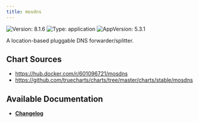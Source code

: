 ```yaml
---
title: mosdns
---
```


![Version: 8.1.6](https://img.shields.io/badge/Version-8.1.6-informational?style=flat-square) ![Type: application](https://img.shields.io/badge/Type-application-informational?style=flat-square) ![AppVersion: 5.3.1](https://img.shields.io/badge/AppVersion-5.3.1-informational?style=flat-square)

A location-based pluggable DNS forwarder/splitter.

## Chart Sources

- https://hub.docker.com/r/601096721/mosdns
- https://github.com/truecharts/charts/tree/master/charts/stable/mosdns

## Available Documentation

- [**Changelog**](./CHANGELOG.md)
